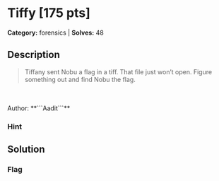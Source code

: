 # Tiffy [175 pts]

**Category:** forensics
| **Solves:** 48

## Description
>Tiffany sent Nobu a flag in a tiff. That file just won’t open. Figure something out and find Nobu the flag.<br><br>Author: **```Aadit```**

### Hint
 
## Solution

### Flag

